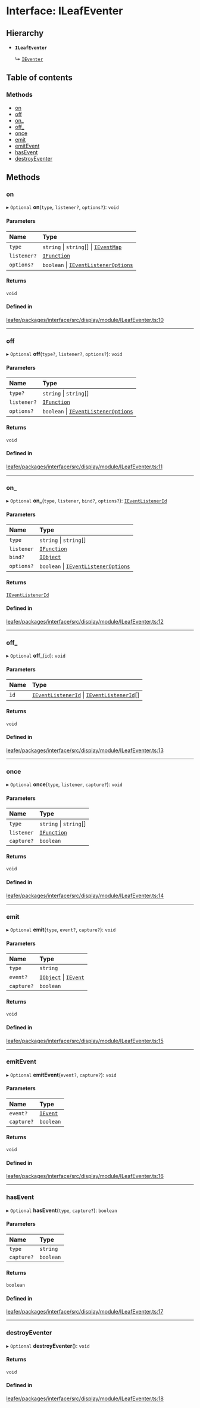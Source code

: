 # Interface: ILeafEventer

## Hierarchy

- **`ILeafEventer`**

  ↳ [`IEventer`](IEventer.md)

## Table of contents

### Methods

- [on](ILeafEventer.md#on)
- [off](ILeafEventer.md#off)
- [on\_](ILeafEventer.md#on_)
- [off\_](ILeafEventer.md#off_)
- [once](ILeafEventer.md#once)
- [emit](ILeafEventer.md#emit)
- [emitEvent](ILeafEventer.md#emitevent)
- [hasEvent](ILeafEventer.md#hasevent)
- [destroyEventer](ILeafEventer.md#destroyeventer)

## Methods

### on

▸ `Optional` **on**(`type`, `listener?`, `options?`): `void`

#### Parameters

| Name | Type |
| :------ | :------ |
| `type` | `string` \| `string`[] \| [`IEventMap`](IEventMap.md) |
| `listener?` | [`IFunction`](IFunction.md) |
| `options?` | `boolean` \| [`IEventListenerOptions`](IEventListenerOptions.md) |

#### Returns

`void`

#### Defined in

[leafer/packages/interface/src/display/module/ILeafEventer.ts:10](https://github.com/leaferjs/leafer/blob/27a24ec/packages/interface/src/display/module/ILeafEventer.ts#L10)

___

### off

▸ `Optional` **off**(`type?`, `listener?`, `options?`): `void`

#### Parameters

| Name | Type |
| :------ | :------ |
| `type?` | `string` \| `string`[] |
| `listener?` | [`IFunction`](IFunction.md) |
| `options?` | `boolean` \| [`IEventListenerOptions`](IEventListenerOptions.md) |

#### Returns

`void`

#### Defined in

[leafer/packages/interface/src/display/module/ILeafEventer.ts:11](https://github.com/leaferjs/leafer/blob/27a24ec/packages/interface/src/display/module/ILeafEventer.ts#L11)

___

### on\_

▸ `Optional` **on_**(`type`, `listener`, `bind?`, `options?`): [`IEventListenerId`](IEventListenerId.md)

#### Parameters

| Name | Type |
| :------ | :------ |
| `type` | `string` \| `string`[] |
| `listener` | [`IFunction`](IFunction.md) |
| `bind?` | [`IObject`](IObject.md) |
| `options?` | `boolean` \| [`IEventListenerOptions`](IEventListenerOptions.md) |

#### Returns

[`IEventListenerId`](IEventListenerId.md)

#### Defined in

[leafer/packages/interface/src/display/module/ILeafEventer.ts:12](https://github.com/leaferjs/leafer/blob/27a24ec/packages/interface/src/display/module/ILeafEventer.ts#L12)

___

### off\_

▸ `Optional` **off_**(`id`): `void`

#### Parameters

| Name | Type |
| :------ | :------ |
| `id` | [`IEventListenerId`](IEventListenerId.md) \| [`IEventListenerId`](IEventListenerId.md)[] |

#### Returns

`void`

#### Defined in

[leafer/packages/interface/src/display/module/ILeafEventer.ts:13](https://github.com/leaferjs/leafer/blob/27a24ec/packages/interface/src/display/module/ILeafEventer.ts#L13)

___

### once

▸ `Optional` **once**(`type`, `listener`, `capture?`): `void`

#### Parameters

| Name | Type |
| :------ | :------ |
| `type` | `string` \| `string`[] |
| `listener` | [`IFunction`](IFunction.md) |
| `capture?` | `boolean` |

#### Returns

`void`

#### Defined in

[leafer/packages/interface/src/display/module/ILeafEventer.ts:14](https://github.com/leaferjs/leafer/blob/27a24ec/packages/interface/src/display/module/ILeafEventer.ts#L14)

___

### emit

▸ `Optional` **emit**(`type`, `event?`, `capture?`): `void`

#### Parameters

| Name | Type |
| :------ | :------ |
| `type` | `string` |
| `event?` | [`IObject`](IObject.md) \| [`IEvent`](IEvent.md) |
| `capture?` | `boolean` |

#### Returns

`void`

#### Defined in

[leafer/packages/interface/src/display/module/ILeafEventer.ts:15](https://github.com/leaferjs/leafer/blob/27a24ec/packages/interface/src/display/module/ILeafEventer.ts#L15)

___

### emitEvent

▸ `Optional` **emitEvent**(`event?`, `capture?`): `void`

#### Parameters

| Name | Type |
| :------ | :------ |
| `event?` | [`IEvent`](IEvent.md) |
| `capture?` | `boolean` |

#### Returns

`void`

#### Defined in

[leafer/packages/interface/src/display/module/ILeafEventer.ts:16](https://github.com/leaferjs/leafer/blob/27a24ec/packages/interface/src/display/module/ILeafEventer.ts#L16)

___

### hasEvent

▸ `Optional` **hasEvent**(`type`, `capture?`): `boolean`

#### Parameters

| Name | Type |
| :------ | :------ |
| `type` | `string` |
| `capture?` | `boolean` |

#### Returns

`boolean`

#### Defined in

[leafer/packages/interface/src/display/module/ILeafEventer.ts:17](https://github.com/leaferjs/leafer/blob/27a24ec/packages/interface/src/display/module/ILeafEventer.ts#L17)

___

### destroyEventer

▸ `Optional` **destroyEventer**(): `void`

#### Returns

`void`

#### Defined in

[leafer/packages/interface/src/display/module/ILeafEventer.ts:18](https://github.com/leaferjs/leafer/blob/27a24ec/packages/interface/src/display/module/ILeafEventer.ts#L18)
